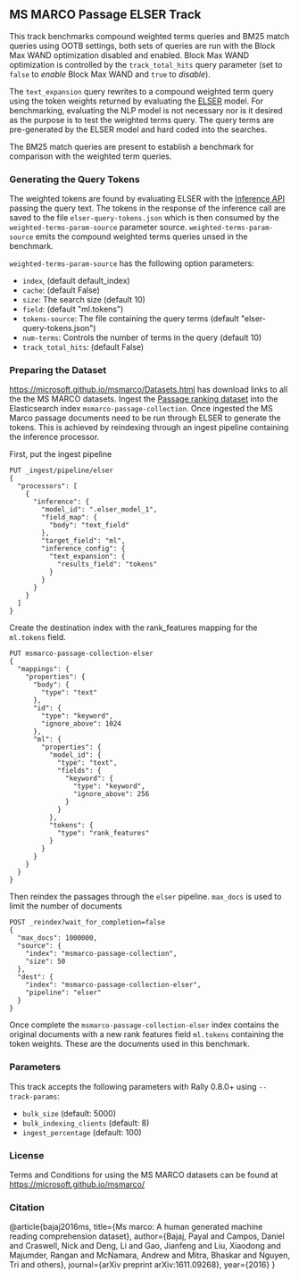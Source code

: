 ## MS MARCO Passage ELSER Track

This track benchmarks compound weighted terms queries and BM25 match queries using OOTB settings, both sets of queries are run with the Block Max WAND optimization disabled and enabled. Block Max WAND optimization is controlled by the `track_total_hits` query parameter (set to `false` to _enable_ Block Max WAND and `true` to _disable_).

The `text_expansion` query rewrites to a compound weighted term query using the token weights returned by evaluating the [ELSER](https://www.elastic.co/guide/en/machine-learning/master/ml-nlp-elser.html) model. For benchmarking, evaluating the NLP model is not necessary nor is it desired as the purpose is to test the weighted terms query. The query terms are pre-generated by the ELSER model and hard coded into the searches. 

The BM25 match queries are present to establish a benchmark for comparison with the weighted term queries. 

### Generating the Query Tokens
The weighted tokens are found by evaluating ELSER with the [Inference API](https://www.elastic.co/guide/en/elasticsearch/reference/current/infer-trained-model.html) passing the query text. The tokens in the response of the inference call are saved to the file `elser-query-tokens.json` which is then consumed by the `weighted-terms-param-source` parameter source. `weighted-terms-param-source` emits the compound weighted terms queries unsed in the benchmark.

`weighted-terms-param-source` has the following option parameters:

* `index`, (default default_index)
* `cache`: (default False)
* `size`: The search size (default 10)
* `field`: (default "ml.tokens")
* `tokens-source`: The file containing the query terms (default "elser-query-tokens.json")
* `num-terms`: Controls the number of terms in the query (default 10)
* `track_total_hits`: (default False)

### Preparing the Dataset
https://microsoft.github.io/msmarco/Datasets.html has download links to all the the MS MARCO datasets.
Ingest the [Passage ranking dataset](https://microsoft.github.io/msmarco/Datasets.html#passage-ranking-dataset) into the Elasticsearch index `msmarco-passage-collection`. Once ingested the MS Marco passage documents need to be run through ELSER to generate the tokens. This is achieved by reindexing through an ingest pipeline containing the inference processor.

First, put the ingest pipeline
```  
PUT _ingest/pipeline/elser
{
  "processors": [
    {
      "inference": {
        "model_id": ".elser_model_1",
        "field_map": {
          "body": "text_field"
        },
        "target_field": "ml",
        "inference_config": {
          "text_expansion": {
            "results_field": "tokens"
          }
        }
      }
    }
  ]
}
```

Create the destination index with the rank_features mapping for the `ml.tokens` field.
```
PUT msmarco-passage-collection-elser
{
  "mappings": {
    "properties": {
      "body": {
        "type": "text"
      },
      "id": {
        "type": "keyword",
        "ignore_above": 1024
      },
      "ml": {
        "properties": {
          "model_id": {
            "type": "text",
            "fields": {
              "keyword": {
                "type": "keyword",
                "ignore_above": 256
              }
            }
          },
          "tokens": {
            "type": "rank_features"
          }
        }
      }
    }
  }
}
```

Then reindex the passages through the `elser` pipeline. 
`max_docs` is used to limit the number of documents

```
POST _reindex?wait_for_completion=false
{
  "max_docs": 1000000,
  "source": {
    "index": "msmarco-passage-collection",
    "size": 50
  },
  "dest": {
    "index": "msmarco-passage-collection-elser",
    "pipeline": "elser"
  }
}
```

Once complete the `msmarco-passage-collection-elser` index contains the original documents with a new rank features field `ml.tokens` containing the token weights. These are the documents used in this benchmark.

### Parameters
This track accepts the following parameters with Rally 0.8.0+ using `--track-params`:

* `bulk_size` (default: 5000)
* `bulk_indexing_clients` (default: 8)
* `ingest_percentage` (default: 100)

### License
Terms and Conditions for using the MS MARCO datasets can be found at https://microsoft.github.io/msmarco/

### Citation
@article{bajaj2016ms,
title={Ms marco: A human generated machine reading comprehension dataset},
author={Bajaj, Payal and Campos, Daniel and Craswell, Nick and Deng, Li and Gao, Jianfeng and Liu, Xiaodong and Majumder, Rangan and McNamara, Andrew and Mitra, Bhaskar and Nguyen, Tri and others},
journal={arXiv preprint arXiv:1611.09268},
year={2016}
}


